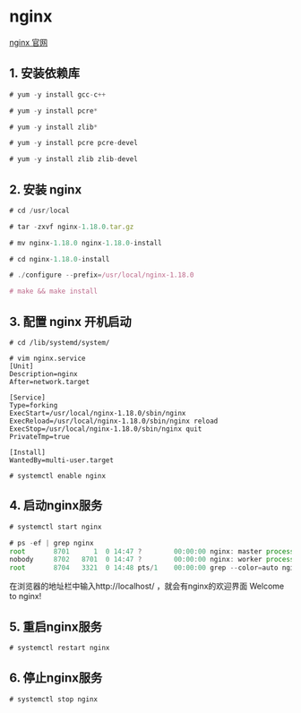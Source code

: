 # nginx
[nginx 官网](http://nginx.org/en/download.html "nginx")

## 1. 安装依赖库
``` javascript
# yum -y install gcc-c++

# yum -y install pcre*

# yum -y install zlib*

# yum -y install pcre pcre-devel

# yum -y install zlib zlib-devel
```

## 2. 安装 nginx
``` javascript
# cd /usr/local

# tar -zxvf nginx-1.18.0.tar.gz

# mv nginx-1.18.0 nginx-1.18.0-install

# cd nginx-1.18.0-install

# ./configure --prefix=/usr/local/nginx-1.18.0

# make && make install
```

## 3. 配置 nginx 开机启动
```
# cd /lib/systemd/system/

# vim nginx.service
[Unit]
Description=nginx 
After=network.target 
   
[Service] 
Type=forking 
ExecStart=/usr/local/nginx-1.18.0/sbin/nginx
ExecReload=/usr/local/nginx-1.18.0/sbin/nginx reload
ExecStop=/usr/local/nginx-1.18.0/sbin/nginx quit
PrivateTmp=true 
   
[Install] 
WantedBy=multi-user.target

# systemctl enable nginx
```

## 4. 启动nginx服务
``` javascript
# systemctl start nginx

# ps -ef | grep nginx
root       8701      1  0 14:47 ?        00:00:00 nginx: master process /usr/local/nginx-1.18.0/sbin/nginx
nobody     8702   8701  0 14:47 ?        00:00:00 nginx: worker process
root       8704   3321  0 14:48 pts/1    00:00:00 grep --color=auto nginx
```
在浏览器的地址栏中输入http://localhost/ ，就会有nginx的欢迎界面
Welcome to nginx!

## 5. 重启nginx服务
``` javascript
# systemctl restart nginx
```

## 6. 停止nginx服务
``` javascript
# systemctl stop nginx
```
